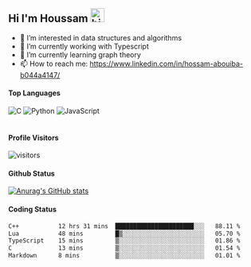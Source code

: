 ## Hi I'm Houssam <img src="https://user-images.githubusercontent.com/1303154/88677602-1635ba80-d120-11ea-84d8-d263ba5fc3c0.gif" width="28px" alt="hi">

- 👀 I’m interested in data structures and algorithms
- 🔭 I’m currently working with Typescript
- 🌱 I’m currently learning graph theory
- 📫 How to reach me: https://www.linkedin.com/in/hossam-abouiba-b044a4147/

#### Top Languages

![C](https://img.shields.io/badge/c-%2300599C.svg?style=for-the-badge&logo=c&logoColor=white)
![Python](https://img.shields.io/badge/python-%2314354C.svg?style=for-the-badge&logo=python&logoColor=white)
![JavaScript](https://img.shields.io/badge/javascript-%23323330.svg?style=for-the-badge&logo=javascript&logoColor=%23F7DF1E)
<br />
<br />
#### Profile Visitors
![visitors](https://visitor-badge.glitch.me/badge?page_id=project-HOSSAM.project-HOSSAM)

#### Github Status
[![Anurag's GitHub stats](https://github-readme-stats.vercel.app/api?username=0xPride&theme=tokyonight)](https://github.com/anuraghazra/github-readme-stats)

#### Coding Status
<!--START_SECTION:waka-->

```txt
C++           12 hrs 31 mins  ██████████████████████░░░   88.11 %
Lua           48 mins         █▒░░░░░░░░░░░░░░░░░░░░░░░   05.70 %
TypeScript    15 mins         ▒░░░░░░░░░░░░░░░░░░░░░░░░   01.86 %
C             13 mins         ▒░░░░░░░░░░░░░░░░░░░░░░░░   01.54 %
Markdown      8 mins          ▒░░░░░░░░░░░░░░░░░░░░░░░░   01.01 %
```

<!--END_SECTION:waka-->
